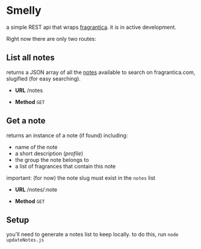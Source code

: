# Smelly

a simple REST api that wraps [fragrantica](http://fragrantica.com). it is in active development.

Right now there are only two routes:

**List all notes**
---
  returns a JSON array of all the [notes](https://www.fragrantica.com/notes/) available to search on fragrantica.com, slugified (for easy searching).

* **URL**
  /notes

* **Method**
  `GET`

**Get a note**
---
  returns an instance of a note (if found) including:
  - name of the note
  - a short description (_profile_)
  - the group the note belongs to
  - a list of fragrances that contain this note

  important: (for now) the note slug must exist in the `notes` list

* **URL**
  /notes/:note

* **Method**
  `GET`


## Setup

you'll need to generate a notes list to keep locally. to do this, run `node updateNotes.js`
